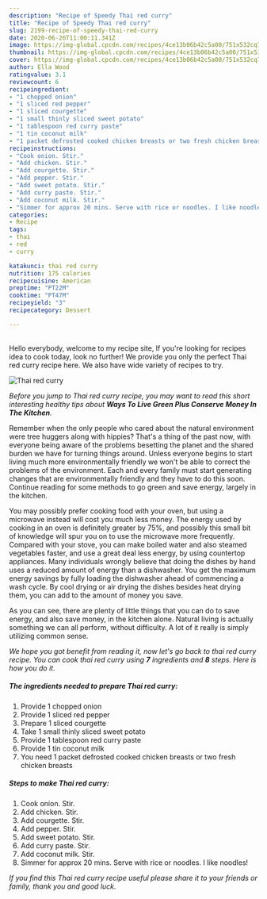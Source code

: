 ```yaml
---
description: "Recipe of Speedy Thai red curry"
title: "Recipe of Speedy Thai red curry"
slug: 2199-recipe-of-speedy-thai-red-curry
date: 2020-06-26T11:00:11.341Z
image: https://img-global.cpcdn.com/recipes/4ce13b06b42c5a00/751x532cq70/thai-red-curry-recipe-main-photo.jpg
thumbnail: https://img-global.cpcdn.com/recipes/4ce13b06b42c5a00/751x532cq70/thai-red-curry-recipe-main-photo.jpg
cover: https://img-global.cpcdn.com/recipes/4ce13b06b42c5a00/751x532cq70/thai-red-curry-recipe-main-photo.jpg
author: Ella Wood
ratingvalue: 3.1
reviewcount: 6
recipeingredient:
- "1 chopped onion"
- "1 sliced red pepper"
- "1 sliced courgette"
- "1 small thinly sliced sweet potato"
- "1 tablespoon red curry paste"
- "1 tin coconut milk"
- "1 packet defrosted cooked chicken breasts or two fresh chicken breasts"
recipeinstructions:
- "Cook onion. Stir."
- "Add chicken. Stir."
- "Add courgette. Stir."
- "Add pepper. Stir."
- "Add sweet potato. Stir."
- "Add curry paste. Stir."
- "Add coconut milk. Stir."
- "Simmer for approx 20 mins. Serve with rice or noodles. I like noodles!"
categories:
- Recipe
tags:
- thai
- red
- curry

katakunci: thai red curry 
nutrition: 175 calories
recipecuisine: American
preptime: "PT22M"
cooktime: "PT47M"
recipeyield: "3"
recipecategory: Dessert

---
```

<br>
Hello everybody, welcome to my recipe site, If you're looking for recipes idea to cook today, look no further! We provide you only the perfect Thai red curry recipe here. We also have wide variety of recipes to try.
<br>


![Thai red curry](https://img-global.cpcdn.com/recipes/4ce13b06b42c5a00/751x532cq70/thai-red-curry-recipe-main-photo.jpg)

<i>Before you jump to Thai red curry recipe, you may want to read this short interesting healthy tips about 
<strong>Ways To Live Green Plus Conserve Money In The Kitchen</strong>.</i>
</br>

Remember when the only people who cared about the natural environment were tree huggers along with hippies? That's a thing of the past now, with everyone being aware of the problems besetting the planet and the shared burden we have for turning things around. Unless everyone begins to start living much more environmentally friendly we won't be able to correct the problems of the environment. Each and every family must start generating changes that are environmentally friendly and they have to do this soon. Continue reading for some methods to go green and save energy, largely in the kitchen.

You may possibly prefer cooking food with your oven, but using a microwave instead will cost you much less money. The energy used by cooking in an oven is definitely greater by 75%, and possibly this small bit of knowledge will spur you on to use the microwave more frequently. Compared with your stove, you can make boiled water and also steamed vegetables faster, and use a great deal less energy, by using countertop appliances. Many individuals wrongly believe that doing the dishes by hand uses a reduced amount of energy than a dishwasher. You get the maximum energy savings by fully loading the dishwasher ahead of commencing a wash cycle. By cool drying or air drying the dishes besides heat drying them, you can add to the amount of money you save.

As you can see, there are plenty of little things that you can do to save energy, and also save money, in the kitchen alone. Natural living is actually something we can all perform, without difficulty. A lot of it really is simply utilizing common sense.


<i>We hope you got benefit from reading it, now let's go back to thai red curry recipe. You can cook thai red curry using <strong>7</strong> ingredients and <strong>8</strong> steps. Here is how you do it.
</i>

##### The ingredients needed to prepare Thai red curry:

1. Provide 1 chopped onion
1. Provide 1 sliced red pepper
1. Prepare 1 sliced courgette
1. Take 1 small thinly sliced sweet potato
1. Provide 1 tablespoon red curry paste
1. Provide 1 tin coconut milk
1. You need 1 packet defrosted cooked chicken breasts or two fresh chicken breasts


##### Steps to make Thai red curry:

1. Cook onion. Stir.
1. Add chicken. Stir.
1. Add courgette. Stir.
1. Add pepper. Stir.
1. Add sweet potato. Stir.
1. Add curry paste. Stir.
1. Add coconut milk. Stir.
1. Simmer for approx 20 mins. Serve with rice or noodles. I like noodles!


<i>If you find this Thai red curry recipe useful please share it to your friends or family, thank you and good luck.</i>
